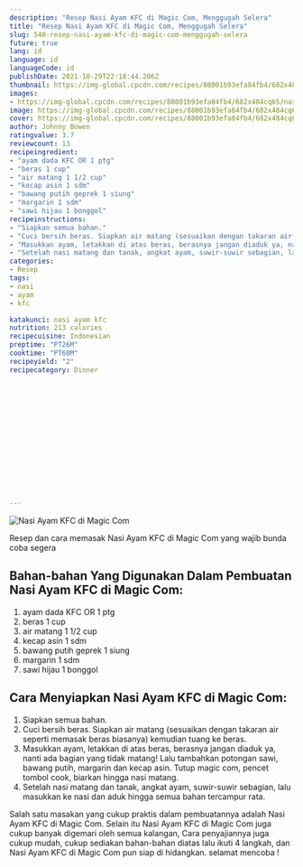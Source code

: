 ```yaml
---
description: "Resep Nasi Ayam KFC di Magic Com, Menggugah Selera"
title: "Resep Nasi Ayam KFC di Magic Com, Menggugah Selera"
slug: 540-resep-nasi-ayam-kfc-di-magic-com-menggugah-selera
future: true
lang: id
language: id
languageCode: id
publishDate: 2021-10-29T22:18:44.206Z 
thumbnail: https://img-global.cpcdn.com/recipes/88001b93efa84fb4/682x484cq65/nasi-ayam-kfc-di-magic-com-foto-resep-utama.webp
images:
- https://img-global.cpcdn.com/recipes/88001b93efa84fb4/682x484cq65/nasi-ayam-kfc-di-magic-com-foto-resep-utama.webp
image: https://img-global.cpcdn.com/recipes/88001b93efa84fb4/682x484cq65/nasi-ayam-kfc-di-magic-com-foto-resep-utama.webp
cover: https://img-global.cpcdn.com/recipes/88001b93efa84fb4/682x484cq65/nasi-ayam-kfc-di-magic-com-foto-resep-utama.webp
author: Johnny Bowen
ratingvalue: 3.7
reviewcount: 13
recipeingredient:
- "ayam dada KFC OR 1 ptg"
- "beras 1 cup"
- "air matang 1 1/2 cup"
- "kecap asin 1 sdm"
- "bawang putih geprek 1 siung"
- "margarin 1 sdm"
- "sawi hijau 1 bonggol"
recipeinstructions:
- "Siapkan semua bahan."
- "Cuci bersih beras. Siapkan air matang (sesuaikan dengan takaran air seperti memasak beras biasanya) kemudian tuang ke beras."
- "Masukkan ayam, letakkan di atas beras, berasnya jangan diaduk ya, nanti ada bagian yang tidak matang! Lalu tambahkan potongan sawi, bawang putih, margarin dan kecap asin. Tutup magic com, pencet tombol cook, biarkan hingga nasi matang."
- "Setelah nasi matang dan tanak, angkat ayam, suwir-suwir sebagian, lalu masukkan ke nasi dan aduk hingga semua bahan tercampur rata."
categories:
- Resep
tags:
- nasi
- ayam
- kfc

katakunci: nasi ayam kfc 
nutrition: 213 calories
recipecuisine: Indonesian
preptime: "PT26M"
cooktime: "PT60M"
recipeyield: "2"
recipecategory: Dinner


     
    
    
    
    
    
    
    
    
    
    
      
    
---
```



![Nasi Ayam KFC di Magic Com](https://img-global.cpcdn.com/recipes/88001b93efa84fb4/682x484cq65/nasi-ayam-kfc-di-magic-com-foto-resep-utama.webp)

Resep dan cara memasak  Nasi Ayam KFC di Magic Com yang wajib bunda coba segera

<!--inarticleads1-->

## Bahan-bahan Yang Digunakan Dalam Pembuatan Nasi Ayam KFC di Magic Com:

1. ayam dada KFC OR 1 ptg
1. beras 1 cup
1. air matang 1 1/2 cup
1. kecap asin 1 sdm
1. bawang putih geprek 1 siung
1. margarin 1 sdm
1. sawi hijau 1 bonggol



<!--inarticleads2-->

## Cara Menyiapkan Nasi Ayam KFC di Magic Com:

1. Siapkan semua bahan.
1. Cuci bersih beras. Siapkan air matang (sesuaikan dengan takaran air seperti memasak beras biasanya) kemudian tuang ke beras.
1. Masukkan ayam, letakkan di atas beras, berasnya jangan diaduk ya, nanti ada bagian yang tidak matang! Lalu tambahkan potongan sawi, bawang putih, margarin dan kecap asin. Tutup magic com, pencet tombol cook, biarkan hingga nasi matang.
1. Setelah nasi matang dan tanak, angkat ayam, suwir-suwir sebagian, lalu masukkan ke nasi dan aduk hingga semua bahan tercampur rata.




Salah satu masakan yang cukup praktis dalam pembuatannya adalah  Nasi Ayam KFC di Magic Com. Selain itu  Nasi Ayam KFC di Magic Com  juga cukup banyak digemari oleh semua kalangan, Cara penyajiannya juga cukup mudah, cukup sediakan bahan-bahan diatas lalu ikuti 4 langkah, dan  Nasi Ayam KFC di Magic Com  pun siap di hidangkan. selamat mencoba !
